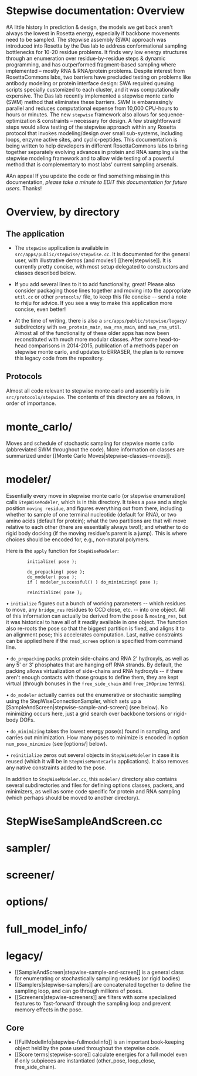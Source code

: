 # Stepwise documentation: Overview
#A little history
In prediction & design, the models we get back aren't always the lowest in Rosetta energy, especially if backbone movements need to be sampled. The stepwise assembly (SWA) approach was introduced into Rosetta by the Das lab to address conformational sampling bottlenecks for 10-20 residue problems. It finds very low energy structures through an enumeration over residue-by-residue steps & dynamic programming, and has outperformed fragment-based sampling where implemented – mostly RNA & RNA/protein problems. Despite interest from RosettaCommons labs, two barriers have precluded testing on problems like antibody modeling or protein interface design: SWA required queuing scripts specially customized to each cluster, and it was computationally expensive. The Das lab recently implemented a stepwise monte carlo (SWM) method that eliminates these barriers. SWM is embarassingly parallel and reduces computational expense from 10,000 CPU-hours to hours or minutes. The new `stepwise` framework also allows for sequence-optimization & constraints – necessary for design. A few straightforward steps would allow testing of the stepwise approach within any Rosetta protocol that invokes modeling/design over small sub-systems, including loops, enzyme active sites, and cyclic-peptides. This documentation is being written to help developers in different RosettaCommons labs to bring together separately evolving advances in protein and RNA sampling via the stepwise modeling framework and to allow wide testing of a powerful method that is complementary to most labs’ current sampling arsenals. 

#An appeal
If you update the code or find something missing in this documentation, *please take a minute to EDIT this documentation for future users.* Thanks!

# Overview, by directory
## The application
- The `stepwise` application is available in `src/apps/public/stepwise/stepwise.cc`. It is documented for the general user, with illustrative demos (and movies!) [[here|stepwise]]. It is currently pretty concise, with most setup delegated to constructors and classes described below. 

- If you add several lines to it to add functionality, great! Please also consider packaging those lines together and moving into the appropriate `util.cc` or other `protocols/` file, to keep this file concise -- send a note to rhiju for advice. If you see a way to make this application more concise, even better!

- At the time of writing, there is also a `src/apps/public/stepwise/legacy/` subdirectory with `swa_protein_main`, `swa_rna_main`, and `swa_rna_util`. Almost all of the functionality of these older apps has now been reconstituted with much more modular classes. After some head-to-head comparisons in 2014-2015, publication of a methods paper on stepwise monte carlo, and updates to ERRASER, the plan is to remove this legacy code from the repository.
 
## Protocols
Almost all code relevant to stepwise monte carlo and assembly is in `src/protocols/stepwise`.
The contents of this directory are as follows, in order of importance.

# monte_carlo/
Moves and schedule of stochastic sampling for stepwise monte carlo (abbreviated SWM throughout the code). More information on classes are summarized under [[Monte Carlo Moves|stepwise-classes-moves]].

# modeler/
Essentially every move in stepwise monte carlo (or stepwise enumeration) calls `StepWiseModeler`, which is in this directory. It takes a `pose` and a single position `moving residue`, and figures everything out from there, including  whether to sample of one terminal nucleotide (default for RNA), or two amino acids (default for protein); what the two partitions are that will move relative to each other (there are essentially always two!); and whether to do rigid body docking (if the moving residue's parent is a jump). This is where choices should be encoded for, e.g., non-natural polymers.

Here is the  `apply` function for `StepWiseModeler`:
```
		initialize( pose );

		do_prepacking( pose );
		do_modeler( pose );
		if ( modeler_successful() ) do_minimizing( pose );

		reinitialize( pose );
```
• `initialize` figures out a bunch of working parameters -- which residues to move, any `bridge_res` residues to CCD close, etc. -- into one object. All of this information can actually be derived from the pose & `moving_res`, but it was historical to have all of it readily available in one object. The function also re-roots the pose so that the biggest partition is fixed, and aligns it to an alignment pose; this accelerates computation. Last, native constraints can be applied here if the `rmsd_screen` option is specified from command line.

• `do_prepacking` packs protein side-chains and RNA 2' hydroxyls, as well as any 5' or 3' phosphates that are hanging off RNA strands. By default, the packing allows virtualization of side-chains and RNA hydroxyls -- if there aren't enough contacts with those groups to define them, they are kept virtual (through bonuses in the `free_side_chain` and `free_2HOprime` terms).

• `do_modeler` actually carries out the enumerative or stochastic sampling using the StepWiseConnectionSampler, which sets up a [SampleAndScreen|stepwise-sample-and-screen] (see below).  No minimizing occurs here,  just a grid search over backbone torsions or rigid-body DOFs.

• `do_minimizing` takes the lowest energy pose(s) found in sampling, and carries out minimization. How many poses to minimize is encoded in option `num_pose_minimize` (see [options/] below).

• `reinitialize` zeros out several objects in `StepWiseModeler` in case it is reused (which it will be in `StepWiseMonteCarlo` applications). It also removes any native constraints added to the pose.

In addition to `StepWiseModeler.cc`, this `modeler/` directory also contains several subdirectories and files for defining options classes, packers, and minimizers, as well as some code specific for protein and RNA sampling (which perhaps should be moved to another directory).

# StepWiseSampleAndScreen.cc

# sampler/

# screener/

# options/

# full_model_info/

# legacy/
- [[SampleAndScreen|stepwise-sample-and-screen]] is a general class for enumerating or stochastically sampling residues (or rigid bodies) 
- [[Samplers|stepwise-samplers]] are concatenated together to define the sampling loop, and can go through millions of poses.
- [[Screeners|stepwise-screeners]] are filters with some specialized features to 'fast-forward' through the sampling loop and prevent memory effects in the pose. 

## Core
- [[FullModelInfo|stepwise-fullmodelinfo]] is an important book-keeping object held by the pose used throughout the stepwise code. 
- [[Score terms|stepwise-score]] calculate energies for a full model even if only subpieces are instantiated (other_pose, loop_close, free_side_chain).


